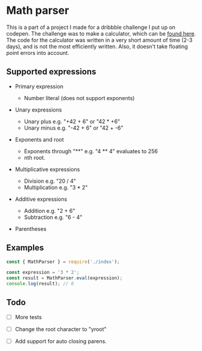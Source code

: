 # Math parser

This is a part of a project I made for a dribbble challenge I put up on codepen. The challenge was to make a calculator, which can be [found here](http://codepen.io/anthonykoch/pen/xVQOwb?editors=0010). The code for the calculator was written in a very short amount of time (2-3 days), and is not the most efficiently written. Also, it doesn't take floating point errors into account. 


## Supported expressions

- Primary expression 
	- Number literal (does not support exponents)

- Unary expressions
	- Unary plus e.g. "+42 + 6" or "42 \* +6"
	- Unary minus e.g. "-42 + 6" or "42 + -6"

- Exponents and root
	- Exponents through "\*\*" e.g. "4 \*\* 4" evaluates to 256
	- nth root. 

- Multiplicative expressions
	- Division e.g. "20 / 4"
	- Multiplication e.g. "3 * 2"

- Additive expressions
	- Addition e.g. "2 + 6"
	- Subtraction e.g. "6 - 4"

- Parentheses


## Examples

```javascript
const { MathParser } = require('./index');

const expression = '3 * 2';
const result = MathParser.eval(expression);
console.log(result); // 6
```


## Todo

- [ ] More tests

- [ ] Change the root character to "yroot"

- [ ] Add support for auto closing parens.
